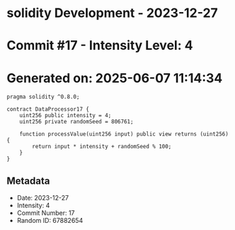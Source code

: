 ﻿# solidity Development - 2023-12-27
# Commit #17 - Intensity Level: 4
# Generated on: 2025-06-07 11:14:34
```solidity
pragma solidity ^0.8.0;

contract DataProcessor17 {
    uint256 public intensity = 4;
    uint256 private randomSeed = 806761;

    function processValue(uint256 input) public view returns (uint256) {
        return input * intensity + randomSeed % 100;
    }
}
```
## Metadata
- Date: 2023-12-27
- Intensity: 4
- Commit Number: 17
- Random ID: 67882654

